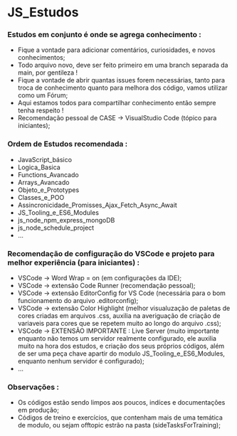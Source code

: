 # JS_Estudos
 ### Estudos em conjunto é onde se agrega conhecimento :
 - Fique a vontade para adicionar comentários, curiosidades, e novos conhecimentos;
 - Todo arquivo novo, deve ser feito primeiro em uma branch separada da main, por gentileza !
 - Fique a vontade de abrir quantas issues forem necessárias, tanto para troca de conhecimento quanto para melhora dos código, vamos utilizar como um Fórum;
 - Aqui estamos todos para compartilhar conhecimento então sempre tenha respeito !
 - Recomendação pessoal de CASE -> VisualStudio Code (tópico para iniciantes);

 ### Ordem de Estudos recomendada :
 - JavaScript_básico
 - Logica_Basica
 - Functions_Avancado
 - Arrays_Avancado
 - Objeto_e_Prototypes
 - Classes_e_POO
 - Assincronicidade_Promisses_Ajax_Fetch_Async_Await
 - JS_Tooling_e_ES6_Modules
 - js_node_npm_express_mongoDB
 - js_node_schedule_project
 - ...

 ### Recomendação de configuração do VSCode e projeto para melhor experiência (para iniciantes) :
 - VSCode -> Word Wrap = on (em configurações da IDE);
 - VSCode -> extensão Code Runner (recomendação pessoal);
 - VSCode -> extensão EditorConfig for VS Code (necessária para o bom funcionamento do arquivo .editorconfig);
 - VSCode -> extensão Color Highlight (melhor visualuzação de paletas de cores criadas em arquivos .css, auxilia na averiguação de criação de variaveis para cores que se repetem muito ao longo do arquivo .css);
 - VSCode -> EXTENSÃO IMPORTANTE :  Live Server (muito importante enquanto não temos um servidor realmente configurado, ele auxilia muito na hora dos estudos, e criação dos seus próprios códigos, além de ser uma peça chave apartir do modulo JS_Tooling_e_ES6_Modules, enquanto nenhum servidor é configurado);
 - ...

### Observações :
 - Os códigos estão sendo limpos aos poucos, indíces e documentações em produção;
 - Códigos de treino e exercícios, que contenham mais de uma temática de modulo, ou sejam offtopic estrão na pasta (sideTasksForTraining);
